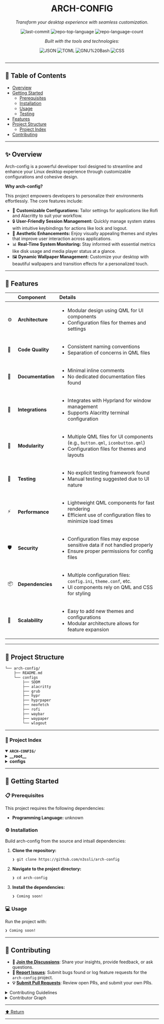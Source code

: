 <div id="top">

<!-- HEADER STYLE: CLASSIC -->
<div align="center">


# ARCH-CONFIG

<em>Transform your desktop experience with seamless customization.</em>

<!-- BADGES -->
<img src="https://img.shields.io/github/last-commit/n3ssli/arch-config?style=flat&logo=git&logoColor=white&color=0080ff" alt="last-commit">
<img src="https://img.shields.io/github/languages/top/n3ssli/arch-config?style=flat&color=0080ff" alt="repo-top-language">
<img src="https://img.shields.io/github/languages/count/n3ssli/arch-config?style=flat&color=0080ff" alt="repo-language-count">

<em>Built with the tools and technologies:</em>

<img src="https://img.shields.io/badge/JSON-000000.svg?style=flat&logo=JSON&logoColor=white" alt="JSON">
<img src="https://img.shields.io/badge/TOML-9C4121.svg?style=flat&logo=TOML&logoColor=white" alt="TOML">
<img src="https://img.shields.io/badge/GNU%20Bash-4EAA25.svg?style=flat&logo=GNU-Bash&logoColor=white" alt="GNU%20Bash">
<img src="https://img.shields.io/badge/CSS-663399.svg?style=flat&logo=CSS&logoColor=white" alt="CSS">

</div>
<br>

---

## 📄 Table of Contents

- [Overview](#-overview)
- [Getting Started](#-getting-started)
    - [Prerequisites](#-prerequisites)
    - [Installation](#-installation)
    - [Usage](#-usage)
    - [Testing](#-testing)
- [Features](#-features)
- [Project Structure](#-project-structure)
    - [Project Index](#-project-index)
- [Contributing](#-contributing)

---

## ✨ Overview

Arch-config is a powerful developer tool designed to streamline and enhance your Linux desktop experience through customizable configurations and cohesive design.

**Why arch-config?**

This project empowers developers to personalize their environments effortlessly. The core features include:

- 🎨 **Customizable Configurations:** Tailor settings for applications like Rofi and Alacritty to suit your workflow.
- 🔒 **User-Friendly Session Management:** Quickly manage system states with intuitive keybindings for actions like lock and logout.
- 🌈 **Aesthetic Enhancements:** Enjoy visually appealing themes and styles that improve user interaction across applications.
- 📊 **Real-Time System Monitoring:** Stay informed with essential metrics like disk usage and media player status at a glance.
- 🖼️ **Dynamic Wallpaper Management:** Customize your desktop with beautiful wallpapers and transition effects for a personalized touch.

---

## 📌 Features

|      | Component       | Details                              |
| :--- | :-------------- | :----------------------------------- |
| ⚙️  | **Architecture**  | <ul><li>Modular design using QML for UI components</li><li>Configuration files for themes and settings</li></ul> |
| 🔩 | **Code Quality**  | <ul><li>Consistent naming conventions</li><li>Separation of concerns in QML files</li></ul> |
| 📄 | **Documentation** | <ul><li>Minimal inline comments</li><li>No dedicated documentation files found</li></ul> |
| 🔌 | **Integrations**  | <ul><li>Integrates with Hyprland for window management</li><li>Supports Alacritty terminal configuration</li></ul> |
| 🧩 | **Modularity**    | <ul><li>Multiple QML files for UI components (e.g., <code>button.qml</code>, <code>iconbutton.qml</code>)</li><li>Configuration files for themes and layouts</li></ul> |
| 🧪 | **Testing**       | <ul><li>No explicit testing framework found</li><li>Manual testing suggested due to UI nature</li></ul> |
| ⚡️  | **Performance**   | <ul><li>Lightweight QML components for fast rendering</li><li>Efficient use of configuration files to minimize load times</li></ul> |
| 🛡️ | **Security**      | <ul><li>Configuration files may expose sensitive data if not handled properly</li><li>Ensure proper permissions for config files</li></ul> |
| 📦 | **Dependencies**  | <ul><li>Multiple configuration files: <code>config.ini</code>, <code>theme.conf</code>, etc.</li><li>UI components rely on QML and CSS for styling</li></ul> |
| 🚀 | **Scalability**   | <ul><li>Easy to add new themes and configurations</li><li>Modular architecture allows for feature expansion</li></ul> |

---

## 📁 Project Structure

```sh
└── arch-config/
    ├── README.md
    └── configs
        ├── SDDM
        ├── alacritty
        ├── grub
        ├── hypr
        ├── hyprpaper
        ├── neofetch
        ├── rofi
        ├── waybar
        ├── waypaper
        └── wlogout
```

---

### 📑 Project Index

<details open>
	<summary><b><code>ARCH-CONFIG/</code></b></summary>
	<!-- __root__ Submodule -->
	<details>
		<summary><b>__root__</b></summary>
		<blockquote>
			<div class='directory-path' style='padding: 8px 0; color: #666;'>
				<code><b>⦿ __root__</b></code>
			<table style='width: 100%; border-collapse: collapse;'>
			<thead>
				<tr style='background-color: #f8f9fa;'>
					<th style='width: 30%; text-align: left; padding: 8px;'>File Name</th>
					<th style='text-align: left; padding: 8px;'>Summary</th>
				</tr>
			</thead>
			</table>
		</blockquote>
	</details>
	<!-- configs Submodule -->
	<details>
		<summary><b>configs</b></summary>
		<blockquote>
			<div class='directory-path' style='padding: 8px 0; color: #666;'>
				<code><b>⦿ configs</b></code>
			<!-- rofi Submodule -->
			<details>
				<summary><b>rofi</b></summary>
				<blockquote>
					<div class='directory-path' style='padding: 8px 0; color: #666;'>
						<code><b>⦿ configs.rofi</b></code>
					<table style='width: 100%; border-collapse: collapse;'>
					<thead>
						<tr style='background-color: #f8f9fa;'>
							<th style='width: 30%; text-align: left; padding: 8px;'>File Name</th>
							<th style='text-align: left; padding: 8px;'>Summary</th>
						</tr>
					</thead>
						<tr style='border-bottom: 1px solid #eee;'>
							<td style='padding: 8px;'><b><a href='https://github.com/n3ssli/arch-config/blob/master/configs/rofi/dark-menu.rasi'>dark-menu.rasi</a></b></td>
							<td style='padding: 8px;'>- Configuration defines the visual and functional aspects of a dark-themed menu for the Rofi application launcher<br>- It establishes the layout, appearance, and behavior of menu elements, enhancing user interaction with features like application launching, window management, and terminal access<br>- By customizing fonts, colors, and icon themes, it creates an aesthetically pleasing and efficient user experience within the overall project architecture.</td>
						</tr>
					</table>
				</blockquote>
			</details>
			<!-- wlogout Submodule -->
			<details>
				<summary><b>wlogout</b></summary>
				<blockquote>
					<div class='directory-path' style='padding: 8px 0; color: #666;'>
						<code><b>⦿ configs.wlogout</b></code>
					<table style='width: 100%; border-collapse: collapse;'>
					<thead>
						<tr style='background-color: #f8f9fa;'>
							<th style='width: 30%; text-align: left; padding: 8px;'>File Name</th>
							<th style='text-align: left; padding: 8px;'>Summary</th>
						</tr>
					</thead>
						<tr style='border-bottom: 1px solid #eee;'>
							<td style='padding: 8px;'><b><a href='https://github.com/n3ssli/arch-config/blob/master/configs/wlogout/layout.json'>layout.json</a></b></td>
							<td style='padding: 8px;'>- Configuration of user session management actions enables seamless control over system states<br>- It provides essential functionalities such as locking, hibernating, logging out, shutting down, suspending, and rebooting the system, each associated with a specific keybind for quick access<br>- This layout enhances user experience by streamlining session management within the overall project architecture.</td>
						</tr>
						<tr style='border-bottom: 1px solid #eee;'>
							<td style='padding: 8px;'><b><a href='https://github.com/n3ssli/arch-config/blob/master/configs/wlogout/style.css'>style.css</a></b></td>
							<td style='padding: 8px;'>- Stylesheet defines the visual presentation for the wlogout application, enhancing user interaction through a cohesive design<br>- It establishes a modern aesthetic with a dark theme, ensuring readability and accessibility<br>- The styling for buttons and labels promotes a user-friendly experience, while specific icons for actions like lock, logout, suspend, hibernate, shutdown, and reboot provide intuitive functionality within the overall codebase architecture.</td>
						</tr>
					</table>
				</blockquote>
			</details>
			<!-- alacritty Submodule -->
			<details>
				<summary><b>alacritty</b></summary>
				<blockquote>
					<div class='directory-path' style='padding: 8px 0; color: #666;'>
						<code><b>⦿ configs.alacritty</b></code>
					<table style='width: 100%; border-collapse: collapse;'>
					<thead>
						<tr style='background-color: #f8f9fa;'>
							<th style='width: 30%; text-align: left; padding: 8px;'>File Name</th>
							<th style='text-align: left; padding: 8px;'>Summary</th>
						</tr>
					</thead>
						<tr style='border-bottom: 1px solid #eee;'>
							<td style='padding: 8px;'><b><a href='https://github.com/n3ssli/arch-config/blob/master/configs/alacritty/alacritty.toml'>alacritty.toml</a></b></td>
							<td style='padding: 8px;'>- Defines a comprehensive color scheme for the Alacritty terminal emulator, enhancing user experience through visually distinct elements<br>- By specifying primary colors, cursor appearances, and search highlights, it ensures clarity and accessibility<br>- This configuration contributes to the overall aesthetic and functionality of the terminal, allowing users to customize their environment for improved readability and interaction.</td>
						</tr>
					</table>
				</blockquote>
			</details>
			<!-- waybar Submodule -->
			<details>
				<summary><b>waybar</b></summary>
				<blockquote>
					<div class='directory-path' style='padding: 8px 0; color: #666;'>
						<code><b>⦿ configs.waybar</b></code>
					<table style='width: 100%; border-collapse: collapse;'>
					<thead>
						<tr style='background-color: #f8f9fa;'>
							<th style='width: 30%; text-align: left; padding: 8px;'>File Name</th>
							<th style='text-align: left; padding: 8px;'>Summary</th>
						</tr>
					</thead>
						<tr style='border-bottom: 1px solid #eee;'>
							<td style='padding: 8px;'><b><a href='https://github.com/n3ssli/arch-config/blob/master/configs/waybar/disk-info.sh'>disk-info.sh</a></b></td>
							<td style='padding: 8px;'>- Provides a comprehensive overview of disk usage and mounted filesystems within the system<br>- By extracting and formatting data from the disk space utility, it displays the root filesystems usage alongside all mounted drives, enhancing user awareness of storage status<br>- This functionality is integral to the projects architecture, contributing to system monitoring and resource management within the overall application.</td>
						</tr>
						<tr style='border-bottom: 1px solid #eee;'>
							<td style='padding: 8px;'><b><a href='https://github.com/n3ssli/arch-config/blob/master/configs/waybar/style.css'>style.css</a></b></td>
							<td style='padding: 8px;'>- Stylesheet defines the visual presentation for the Waybar application, enhancing user interface elements with a cohesive design<br>- It establishes a modern aesthetic through consistent color schemes, rounded corners, and responsive layouts for various modules like clock, CPU, and memory indicators<br>- By ensuring a visually appealing and user-friendly experience, it contributes significantly to the overall functionality and usability of the codebase.</td>
						</tr>
						<tr style='border-bottom: 1px solid #eee;'>
							<td style='padding: 8px;'><b><a href='https://github.com/n3ssli/arch-config/blob/master/configs/waybar/mediaplayer.sh'>mediaplayer.sh</a></b></td>
							<td style='padding: 8px;'>- Media player status reporting enhances the user experience by providing real-time updates on currently playing media<br>- It retrieves the artist and title of the track from the media player, displaying relevant information based on the playback state—playing, paused, or inactive<br>- This functionality integrates seamlessly into the overall project architecture, contributing to a dynamic and informative user interface.</td>
						</tr>
						<tr style='border-bottom: 1px solid #eee;'>
							<td style='padding: 8px;'><b><a href='https://github.com/n3ssli/arch-config/blob/master/configs/waybar/config'>config</a></b></td>
							<td style='padding: 8px;'>- Configures the Waybar status bar for a desktop environment, defining its appearance and behavior<br>- It specifies the layout, positioning, and various modules such as CPU, memory, network, and media player controls<br>- Additionally, it integrates custom functionalities like wallpaper management and a power menu, enhancing user interaction and providing real-time system information, thereby improving the overall user experience in the desktop environment.</td>
						</tr>
					</table>
				</blockquote>
			</details>
			<!-- waypaper Submodule -->
			<details>
				<summary><b>waypaper</b></summary>
				<blockquote>
					<div class='directory-path' style='padding: 8px 0; color: #666;'>
						<code><b>⦿ configs.waypaper</b></code>
					<table style='width: 100%; border-collapse: collapse;'>
					<thead>
						<tr style='background-color: #f8f9fa;'>
							<th style='width: 30%; text-align: left; padding: 8px;'>File Name</th>
							<th style='text-align: left; padding: 8px;'>Summary</th>
						</tr>
					</thead>
						<tr style='border-bottom: 1px solid #eee;'>
							<td style='padding: 8px;'><b><a href='https://github.com/n3ssli/arch-config/blob/master/configs/waypaper/config.ini'>config.ini</a></b></td>
							<td style='padding: 8px;'>- Configures wallpaper settings for the Waypaper project, enabling users to customize their desktop experience<br>- It specifies parameters such as language, wallpaper source, display options, and transition effects, ensuring a tailored visual presentation across multiple monitors<br>- This configuration enhances user interaction with the wallpaper management system, facilitating a seamless integration of aesthetic preferences within the overall codebase architecture.</td>
						</tr>
					</table>
				</blockquote>
			</details>
			<!-- hyprpaper Submodule -->
			<details>
				<summary><b>hyprpaper</b></summary>
				<blockquote>
					<div class='directory-path' style='padding: 8px 0; color: #666;'>
						<code><b>⦿ configs.hyprpaper</b></code>
					<table style='width: 100%; border-collapse: collapse;'>
					<thead>
						<tr style='background-color: #f8f9fa;'>
							<th style='width: 30%; text-align: left; padding: 8px;'>File Name</th>
							<th style='text-align: left; padding: 8px;'>Summary</th>
						</tr>
					</thead>
						<tr style='border-bottom: 1px solid #eee;'>
							<td style='padding: 8px;'><b><a href='https://github.com/n3ssli/arch-config/blob/master/configs/hyprpaper/hyprpaper.conf'>hyprpaper.conf</a></b></td>
							<td style='padding: 8px;'>- Configures the wallpaper settings for the Hyprpaper component within the project<br>- It specifies the default wallpaper to be displayed, enhancing the visual experience of the user interface<br>- Additionally, it manages the preload and splash screen options, contributing to a seamless and aesthetically pleasing environment<br>- This configuration plays a crucial role in defining the overall look and feel of the application.</td>
						</tr>
					</table>
				</blockquote>
			</details>
			<!-- hypr Submodule -->
			<details>
				<summary><b>hypr</b></summary>
				<blockquote>
					<div class='directory-path' style='padding: 8px 0; color: #666;'>
						<code><b>⦿ configs.hypr</b></code>
					<table style='width: 100%; border-collapse: collapse;'>
					<thead>
						<tr style='background-color: #f8f9fa;'>
							<th style='width: 30%; text-align: left; padding: 8px;'>File Name</th>
							<th style='text-align: left; padding: 8px;'>Summary</th>
						</tr>
					</thead>
						<tr style='border-bottom: 1px solid #eee;'>
							<td style='padding: 8px;'><b><a href='https://github.com/n3ssli/arch-config/blob/master/configs/hypr/hyprland.conf'>hyprland.conf</a></b></td>
							<td style='padding: 8px;'>- Configuration settings for Hyprland, a dynamic tiling Wayland compositor, are defined to optimize multi-monitor setups and workspace management<br>- It establishes monitor specifications, workspace assignments, input device preferences, and window decoration styles, enhancing user experience through customizable animations and key bindings<br>- Overall, it aims to create a seamless and efficient desktop environment tailored to user preferences and hardware capabilities.</td>
						</tr>
					</table>
				</blockquote>
			</details>
			<!-- grub Submodule -->
			<details>
				<summary><b>grub</b></summary>
				<blockquote>
					<div class='directory-path' style='padding: 8px 0; color: #666;'>
						<code><b>⦿ configs.grub</b></code>
					<!-- themes Submodule -->
					<details>
						<summary><b>themes</b></summary>
						<blockquote>
							<div class='directory-path' style='padding: 8px 0; color: #666;'>
								<code><b>⦿ configs.grub.themes</b></code>
							<!-- lofi-grub Submodule -->
							<details>
								<summary><b>lofi-grub</b></summary>
								<blockquote>
									<div class='directory-path' style='padding: 8px 0; color: #666;'>
										<code><b>⦿ configs.grub.themes.lofi-grub</b></code>
									<table style='width: 100%; border-collapse: collapse;'>
									<thead>
										<tr style='background-color: #f8f9fa;'>
											<th style='width: 30%; text-align: left; padding: 8px;'>File Name</th>
											<th style='text-align: left; padding: 8px;'>Summary</th>
										</tr>
									</thead>
										<tr style='border-bottom: 1px solid #eee;'>
											<td style='padding: 8px;'><b><a href='https://github.com/n3ssli/arch-config/blob/master/configs/grub/themes/lofi-grub/theme.txt'>theme.txt</a></b></td>
											<td style='padding: 8px;'>- Defines the visual and functional aspects of the boot menu and progress bar for the GRUB theme, enhancing user experience during system startup<br>- It specifies global properties such as desktop image and color, as well as layout and styling for menu items and progress indicators, ensuring a cohesive and aesthetically pleasing interface that aligns with the overall project architecture.</td>
										</tr>
									</table>
								</blockquote>
							</details>
						</blockquote>
					</details>
				</blockquote>
			</details>
			<!-- SDDM Submodule -->
			<details>
				<summary><b>SDDM</b></summary>
				<blockquote>
					<div class='directory-path' style='padding: 8px 0; color: #666;'>
						<code><b>⦿ configs.SDDM</b></code>
					<table style='width: 100%; border-collapse: collapse;'>
					<thead>
						<tr style='background-color: #f8f9fa;'>
							<th style='width: 30%; text-align: left; padding: 8px;'>File Name</th>
							<th style='text-align: left; padding: 8px;'>Summary</th>
						</tr>
					</thead>
						<tr style='border-bottom: 1px solid #eee;'>
							<td style='padding: 8px;'><b><a href='https://github.com/n3ssli/arch-config/blob/master/configs/SDDM/sddm.conf'>sddm.conf</a></b></td>
							<td style='padding: 8px;'>- Configuration settings define the display server and theme for the SDDM (Simple Desktop Display Manager) within the project<br>- By specifying Wayland as the display server and selecting the lofi-theme, the configuration ensures a cohesive user interface experience<br>- This setup is integral to the overall architecture, facilitating a seamless interaction between the graphical environment and user sessions.</td>
						</tr>
					</table>
					<!-- themes Submodule -->
					<details>
						<summary><b>themes</b></summary>
						<blockquote>
							<div class='directory-path' style='padding: 8px 0; color: #666;'>
								<code><b>⦿ configs.SDDM.themes</b></code>
							<!-- lofi-theme Submodule -->
							<details>
								<summary><b>lofi-theme</b></summary>
								<blockquote>
									<div class='directory-path' style='padding: 8px 0; color: #666;'>
										<code><b>⦿ configs.SDDM.themes.lofi-theme</b></code>
									<table style='width: 100%; border-collapse: collapse;'>
									<thead>
										<tr style='background-color: #f8f9fa;'>
											<th style='width: 30%; text-align: left; padding: 8px;'>File Name</th>
											<th style='text-align: left; padding: 8px;'>Summary</th>
										</tr>
									</thead>
										<tr style='border-bottom: 1px solid #eee;'>
											<td style='padding: 8px;'><b><a href='https://github.com/n3ssli/arch-config/blob/master/configs/SDDM/themes/lofi-theme/theme.conf'>theme.conf</a></b></td>
											<td style='padding: 8px;'>- Defines the visual aesthetics for the lofi theme within the SDDM configuration<br>- By specifying the background image and display font, it enhances user experience and personalization in the overall application interface<br>- This theme configuration plays a crucial role in maintaining a cohesive design language across the project, contributing to a visually appealing and user-friendly environment.</td>
										</tr>
										<tr style='border-bottom: 1px solid #eee;'>
											<td style='padding: 8px;'><b><a href='https://github.com/n3ssli/arch-config/blob/master/configs/SDDM/themes/lofi-theme/metadata.desktop'>metadata.desktop</a></b></td>
											<td style='padding: 8px;'>- Defines a desktop entry for the Lofi Theme, a relaxing lofi-inspired theme designed for the Simple Desktop Display Manager (SDDM)<br>- It specifies essential metadata such as the themes name, version, configuration file, and translation directory, facilitating seamless integration and user experience within the broader SDDM theming architecture<br>- This enhances the aesthetic appeal and personalization options for users.</td>
										</tr>
										<tr style='border-bottom: 1px solid #eee;'>
											<td style='padding: 8px;'><b><a href='https://github.com/n3ssli/arch-config/blob/master/configs/SDDM/themes/lofi-theme/Background.qml'>Background.qml</a></b></td>
											<td style='padding: 8px;'>- Creates a visually engaging background for the application by incorporating dynamic effects such as rain, vinyl texture, and film grain<br>- It allows customization of overlay opacity and blur effects, enhancing the overall aesthetic experience<br>- This component integrates seamlessly into the projects architecture, contributing to a rich user interface that captivates users while maintaining performance efficiency.</td>
										</tr>
										<tr style='border-bottom: 1px solid #eee;'>
											<td style='padding: 8px;'><b><a href='https://github.com/n3ssli/arch-config/blob/master/configs/SDDM/themes/lofi-theme/LoginForm.qml'>LoginForm.qml</a></b></td>
											<td style='padding: 8px;'>- LoginForm serves as a user interface component within the SDDM theme architecture, facilitating user authentication<br>- It provides input fields for username and password, enhancing user experience with placeholder text and responsive design<br>- The component triggers the login process upon user interaction, ensuring seamless integration with the session management system, thereby contributing to the overall functionality and accessibility of the application.</td>
										</tr>
										<tr style='border-bottom: 1px solid #eee;'>
											<td style='padding: 8px;'><b><a href='https://github.com/n3ssli/arch-config/blob/master/configs/SDDM/themes/lofi-theme/Main.qml'>Main.qml</a></b></td>
											<td style='padding: 8px;'>- Defines a user interface theme for a login screen within the SDDM (Simple Desktop Display Manager) project<br>- It establishes a visually appealing layout featuring a background image, dynamic time and date display, and user input fields for username and password<br>- Additionally, it incorporates session selection and control buttons for login, reboot, shutdown, and suspend actions, enhancing user experience and accessibility in the overall codebase architecture.</td>
										</tr>
										<tr style='border-bottom: 1px solid #eee;'>
											<td style='padding: 8px;'><b><a href='https://github.com/n3ssli/arch-config/blob/master/configs/SDDM/themes/lofi-theme/IconButton.qml'>IconButton.qml</a></b></td>
											<td style='padding: 8px;'>- IconButton serves as a customizable interactive element within the SDDM theme architecture, designed to enhance user experience through visual feedback and tooltips<br>- It encapsulates an icon with hover effects and click functionality, allowing for intuitive interactions<br>- This component contributes to the overall aesthetic and usability of the application, ensuring a cohesive and engaging interface for users.</td>
										</tr>
									</table>
									<!-- components Submodule -->
									<details>
										<summary><b>components</b></summary>
										<blockquote>
											<div class='directory-path' style='padding: 8px 0; color: #666;'>
												<code><b>⦿ configs.SDDM.themes.lofi-theme.components</b></code>
											<table style='width: 100%; border-collapse: collapse;'>
											<thead>
												<tr style='background-color: #f8f9fa;'>
													<th style='width: 30%; text-align: left; padding: 8px;'>File Name</th>
													<th style='text-align: left; padding: 8px;'>Summary</th>
												</tr>
											</thead>
												<tr style='border-bottom: 1px solid #eee;'>
													<td style='padding: 8px;'><b><a href='https://github.com/n3ssli/arch-config/blob/master/configs/SDDM/themes/lofi-theme/components/Button.qml'>Button.qml</a></b></td>
													<td style='padding: 8px;'>- Defines a customizable button component for the SDDM lofi theme, enhancing user interface interactions within the project<br>- It incorporates visual elements such as text styling and background color changes based on user actions, contributing to a cohesive and engaging user experience<br>- This component plays a vital role in maintaining the overall aesthetic and functionality of the applications theme architecture.</td>
												</tr>
												<tr style='border-bottom: 1px solid #eee;'>
													<td style='padding: 8px;'><b><a href='https://github.com/n3ssli/arch-config/blob/master/configs/SDDM/themes/lofi-theme/components/Input.qml'>Input.qml</a></b></td>
													<td style='padding: 8px;'>- Defines a customizable input field component for the lofi theme within the SDDM project<br>- This component enhances user interaction by providing a visually appealing text input area, complete with dynamic styling based on focus state<br>- It contributes to the overall user interface by ensuring consistency in design and improving accessibility, thereby enriching the user experience across the application.</td>
												</tr>
												<tr style='border-bottom: 1px solid #eee;'>
													<td style='padding: 8px;'><b><a href='https://github.com/n3ssli/arch-config/blob/master/configs/SDDM/themes/lofi-theme/components/IconButton.qml'>IconButton.qml</a></b></td>
													<td style='padding: 8px;'>- IconButton component serves as an interactive UI element within the SDDM theme architecture, designed to enhance user experience by providing a visually appealing button that responds to user interactions<br>- It features customizable icons and tooltips, ensuring intuitive navigation<br>- The components hover effects and animations contribute to a polished aesthetic, aligning with the overall design principles of the project.</td>
												</tr>
											</table>
										</blockquote>
									</details>
								</blockquote>
							</details>
						</blockquote>
					</details>
				</blockquote>
			</details>
			<!-- neofetch Submodule -->
			<details>
				<summary><b>neofetch</b></summary>
				<blockquote>
					<div class='directory-path' style='padding: 8px 0; color: #666;'>
						<code><b>⦿ configs.neofetch</b></code>
					<table style='width: 100%; border-collapse: collapse;'>
					<thead>
						<tr style='background-color: #f8f9fa;'>
							<th style='width: 30%; text-align: left; padding: 8px;'>File Name</th>
							<th style='text-align: left; padding: 8px;'>Summary</th>
						</tr>
					</thead>
						<tr style='border-bottom: 1px solid #eee;'>
							<td style='padding: 8px;'><b><a href='https://github.com/n3ssli/arch-config/blob/master/configs/neofetch/config.conf'>config.conf</a></b></td>
							<td style='padding: 8px;'>- Prints system information in a visually appealing format, showcasing key details such as operating system, kernel version, uptime, and hardware specifications<br>- It enhances user experience by providing a clear and organized display of essential system metrics, contributing to the overall functionality of the project by ensuring users can easily access and understand their systems status at a glance.</td>
						</tr>
					</table>
				</blockquote>
			</details>
		</blockquote>
	</details>
</details>

---

## 🚀 Getting Started

### 📋 Prerequisites

This project requires the following dependencies:

- **Programming Language:** unknown

### ⚙️ Installation

Build arch-config from the source and intsall dependencies:

1. **Clone the repository:**

    ```sh
    ❯ git clone https://github.com/n3ssli/arch-config
    ```

2. **Navigate to the project directory:**

    ```sh
    ❯ cd arch-config
    ```

3. **Install the dependencies:**
   
   ```sh
   ❯ Coming soon!
   ```

### 💻 Usage

Run the project with:

```sh
❯ Coming soon!
```

---

## 🤝 Contributing

- **💬 [Join the Discussions](https://github.com/n3ssli/arch-config/discussions)**: Share your insights, provide feedback, or ask questions.
- **🐛 [Report Issues](https://github.com/n3ssli/arch-config/issues)**: Submit bugs found or log feature requests for the `arch-config` project.
- **💡 [Submit Pull Requests](https://github.com/n3ssli/arch-config/blob/main/CONTRIBUTING.md)**: Review open PRs, and submit your own PRs.

<details closed>
<summary>Contributing Guidelines</summary>

1. **Fork the Repository**: Start by forking the project repository to your github account.
2. **Clone Locally**: Clone the forked repository to your local machine using a git client.
   ```sh
   git clone https://github.com/n3ssli/arch-config
   ```
3. **Create a New Branch**: Always work on a new branch, giving it a descriptive name.
   ```sh
   git checkout -b new-feature-x
   ```
4. **Make Your Changes**: Develop and test your changes locally.
5. **Commit Your Changes**: Commit with a clear message describing your updates.
   ```sh
   git commit -m 'Implemented new feature x.'
   ```
6. **Push to github**: Push the changes to your forked repository.
   ```sh
   git push origin new-feature-x
   ```
7. **Submit a Pull Request**: Create a PR against the original project repository. Clearly describe the changes and their motivations.
8. **Review**: Once your PR is reviewed and approved, it will be merged into the main branch. Congratulations on your contribution!
</details>

<details closed>
<summary>Contributor Graph</summary>
<br>
<p align="left">
   <a href="https://github.com{/n3ssli/arch-config/}graphs/contributors">
      <img src="https://contrib.rocks/image?repo=n3ssli/arch-config">
   </a>
</p>
</details>

---

<div align="left"><a href="#top">⬆ Return</a></div>

---
